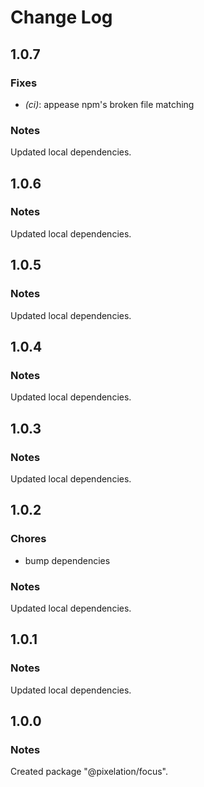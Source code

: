 # Change Log

## 1.0.7

### Fixes

- _(ci)_: appease npm's broken file matching

### Notes

Updated local dependencies.

## 1.0.6

### Notes

Updated local dependencies.

## 1.0.5

### Notes

Updated local dependencies.

## 1.0.4

### Notes

Updated local dependencies.

## 1.0.3

### Notes

Updated local dependencies.

## 1.0.2

### Chores

- bump dependencies

### Notes

Updated local dependencies.

## 1.0.1

### Notes

Updated local dependencies.

## 1.0.0

### Notes

Created package "@pixelation/focus".

